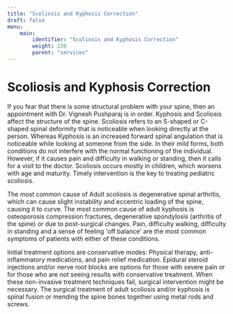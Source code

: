```yaml
---
title: "Scoliosis and Kyphosis Correction"
draft: false
menu:
    main:
        identifier: "Scoliosis and Kyphosis Correction"
        weight: 220
        parent: "services"
---
```


# Scoliosis and Kyphosis Correction

If you fear that there is some structural problem with your spine, then an appointment with Dr. Vignesh Pushparaj is in order. Kyphosis and Scoliosis affect the structure of the spine. Scoliosis refers to an S-shaped or C-shaped spinal deformity that is noticeable when looking directly at the person. Whereas Kyphosis is an increased forward spinal angulation that is noticeable while looking at someone from the side. In their mild forms, both conditions do not interfere with the normal functioning of the individual. However, if it causes pain and difficulty in walking or standing, then it calls for a visit to the doctor. Scoliosis occurs mostly in children, which worsens with age and maturity. Timely intervention is the key to treating pediatric scoliosis.

The most common cause of Adult scoliosis is degenerative spinal arthritis, which can cause slight instability and eccentric loading of the spine, causing it to curve. The most common cause of adult kyphosis is osteoporosis compression fractures, degenerative spondylosis (arthritis of the spine) or due to post-surgical changes. Pain, difficulty walking, difficulty in standing and a sense of feeling 'off balance' are the most common symptoms of patients with either of these conditions. 

Initial treatment options are conservative modes: Physical therapy, anti-inflammatory medications, and pain relief medication. Epidural steroid injections and/or nerve root blocks are options for those with severe pain or for those who are not seeing results with conservative treatment. When these non-invasive treatment techniques fail, surgical intervention might be necessary. The surgical treatment of adult scoliosis and/or kyphosis is spinal fusion or mending the spine bones together using metal rods and screws. 